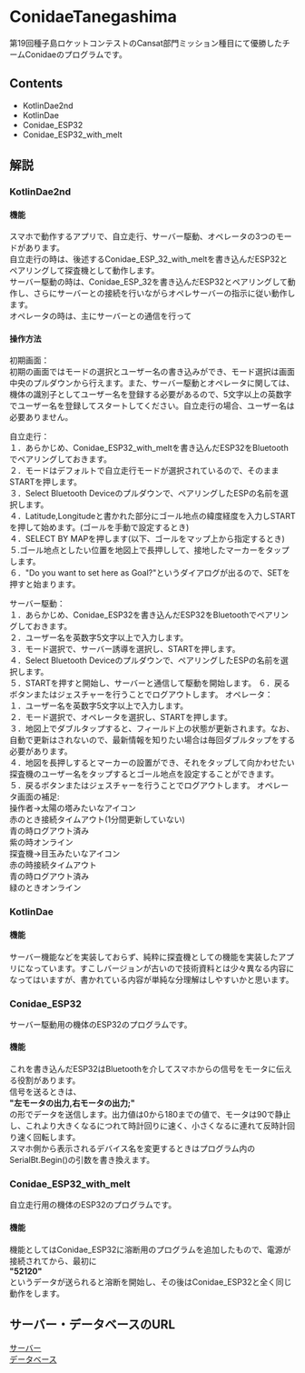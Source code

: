 # ConidaeTanegashima
第19回種子島ロケットコンテストのCansat部門ミッション種目にて優勝したチームConidaeのプログラムです。

## Contents
* KotlinDae2nd
* KotlinDae
* Conidae_ESP32
* Conidae_ESP32_with_melt
## 解説
### KotlinDae2nd
#### 機能
スマホで動作するアプリで、自立走行、サーバー駆動、オペレータの3つのモードがあります。  
自立走行の時は、後述するConidae_ESP_32_with_meltを書き込んだESP32とペアリングして探査機として動作します。  
サーバー駆動の時は、Conidae_ESP_32を書き込んだESP32とペアリングして動作し、さらにサーバーとの接続を行いながらオペレサーバーの指示に従い動作します。  
オペレータの時は、主にサーバーとの通信を行って
#### 操作方法
初期画面：  
初期の画面ではモードの選択とユーザー名の書き込みができ、モード選択は画面中央のプルダウンから行えます。また、サーバー駆動とオペレータに関しては、機体の識別子としてユーザー名を登録する必要があるので、5文字以上の英数字でユーザー名を登録してスタートしてください。自立走行の場合、ユーザー名は必要ありません。

自立走行：  
１．あらかじめ、Conidae_ESP32_with_meltを書き込んだESP32をBluetoothでペアリングしておきます。  
２．モードはデフォルトで自立走行モードが選択されているので、そのままSTARTを押します。  
３．Select Bluetooth Deviceのプルダウンで、ペアリングしたESPの名前を選択します。  
４．Latitude,Longitudeと書かれた部分にゴール地点の緯度経度を入力しSTARTを押して始めます。(ゴールを手動で設定するとき)  
４．SELECT BY MAPを押します(以下、ゴールをマップ上から指定するとき)  
５.ゴール地点としたい位置を地図上で長押しして、接地したマーカーをタップします。  
６．"Do you want to set here as Goal?"というダイアログが出るので、SETを押すと始まります。

サーバー駆動：  
１．あらかじめ、Conidae_ESP32を書き込んだESP32をBluetoothでペアリングしておきます。  
２．ユーザー名を英数字5文字以上で入力します。  
３．モード選択で、サーバー誘導を選択し、STARTを押します。  
４．Select Bluetooth Deviceのプルダウンで、ペアリングしたESPの名前を選択します。  
５．STARTを押すと開始し、サーバーと通信して駆動を開始します。
６．戻るボタンまたはジェスチャーを行うことでログアウトします。
オペレータ：  
１．ユーザー名を英数字5文字以上で入力します。  
２．モード選択で、オペレータを選択し、STARTを押します。  
３．地図上でダブルタップすると、フィールド上の状態が更新されます。なお、自動で更新はされないので、最新情報を知りたい場合は毎回ダブルタップをする必要があります。  
４．地図を長押しするとマーカーの設置ができ、それをタップして向かわせたい探査機のユーザー名をタップするとゴール地点を設定することができます。  
５．戻るボタンまたはジェスチャーを行うことでログアウトします。
オペレータ画面の補足:  
操作者→太陽の塔みたいなアイコン  
赤のとき接続タイムアウト(1分間更新していない)  
青の時ログアウト済み  
紫の時オンライン  
探査機→目玉みたいなアイコン  
赤の時接続タイムアウト  
青の時ログアウト済み  
緑のときオンライン  
### KotlinDae
#### 機能
サーバー機能などを実装しておらず、純粋に探査機としての機能を実装したアプリになっています。すこしバージョンが古いので技術資料とは少々異なる内容になってはいますが、書かれている内容が単純な分理解はしやすいかと思います。
### Conidae_ESP32
サーバー駆動用の機体のESP32のプログラムです。
#### 機能
これを書き込んだESP32はBluetoothを介してスマホからの信号をモータに伝える役割があります。  
信号を送るときは、  
**"左モータの出力,右モータの出力;"**  
の形でデータを送信します。出力値は0から180までの値で、モータは90で静止し、これより大きくなるにつれて時計回りに速く、小さくなるに連れて反時計回り速く回転します。  
スマホ側から表示されるデバイス名を変更するときはプログラム内のSerialBt.Begin()の引数を書き換えます。

### Conidae_ESP32_with_melt
自立走行用の機体のESP32のプログラムです。
#### 機能
機能としてはConidae_ESP32に溶断用のプログラムを追加したもので、電源が接続されてから、最初に  
**"52120"**  
というデータが送られると溶断を開始し、その後はConidae_ESP32と全く同じ動作をします。  
## サーバー・データベースのURL
[サーバー](https://docs.google.com/document/d/1RpMjHWsSF7Ac74QMa1fZhfSOrmiUf2NCvFHljLfUnbI/edit?usp=sharing)  
[データベース](https://docs.google.com/spreadsheets/d/1S9cln5S1FHNmxY2MARpbRo55B0uS7WgbZ1usYiUxpLU/edit?usp=sharing)
